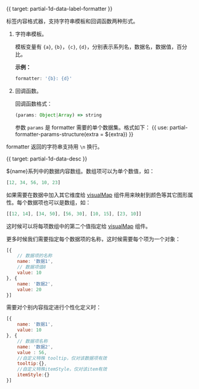 {{ target: partial-1d-data-label-formatter }}

标签内容格式器，支持字符串模板和回调函数两种形式。
1. 字符串模板。

    模板变量有 `{a}`, `{b}`，`{c}`, `{d}`，分别表示系列名，数据名，数据值，百分比。

    **示例：**
    ```js
    formatter: '{b}: {d}'
    ```

2. 回调函数。

    回调函数格式：
    ```js
    (params: Object|Array) => string
    ```
    参数 `params` 是 formatter 需要的单个数据集。格式如下：
    {{ use: partial-formatter-params-structure(extra = ${extra}) }}

formatter 返回的字符串支持用 `\n` 换行。



{{ target: partial-1d-data-desc }}

${name}系列中的数据内容数组。数组项可以为单个数值，如：
```js
[12, 34, 56, 10, 23]
```

如果需要在数据中加入其它维度给 [visualMap](~visualMap) 组件用来映射到颜色等其它图形属性。每个数据项也可以是数组，如：
```js
[[12, 14], [34, 50], [56, 30], [10, 15], [23, 10]]
```

这时候可以将每项数组中的第二个值指定给 [visualMap](~visualMap) 组件。


更多时候我们需要指定每个数据项的名称，这时候需要每个项为一个对象：
```js
[{
    // 数据项的名称
    name: '数据1',
    // 数据项值8
    value: 10
}, {
    name: '数据2',
    value: 20
}]
```

需要对个别内容指定进行个性化定义时：

```js
[{
    name: '数据1',
    value: 10
}, {
    // 数据项名称
    name: '数据2',
    value : 56,
    //自定义特殊 tooltip，仅对该数据项有效
    tooltip:{},
    //自定义特殊itemStyle，仅对该item有效
    itemStyle:{}
}]
```